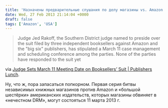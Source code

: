 ```yaml
---
title: 'Назначены предварительные слушания по делу магазины vs. Amazon'
date: Wed, 27 Feb 2013 21:14:04 +0000
draft: false
tags: ['Amazon', 'USA']
---
```


> Judge Jed Rakoff, the Southern District judge named to preside over the suit filed by three independent booksellers against Amazon and the "big six" publishers, has stipulated a March 11 case management and scheduling conference among the parties. None of the parties have responded to the suit yet

via [Judge Sets March 11 Meeting Date on Booksellers’ Suit | Publishers Lunch](http://lunch.publishersmarketplace.com/2013/02/judge-sets-march-11-meeting-date-on-booksellers-suit/?et_mid=605089&rid=233889817).

Ну, что ж, пора запасаться попкорном. Первая серия битвы независимых книжных магазинов против Amazon и «большой шестёрки» американских издательств, которых магазины обвиняет в «нечестном DRM», могут состояться 11 марта 2013 г.